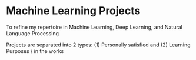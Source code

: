 # Machine Learning Projects

To refine my repertoire in Machine Learning, Deep Learning, and Natural Language Processing

Projects are separated into 2 types: (1) Personally satisfied and (2) Learning Purposes / in the works
